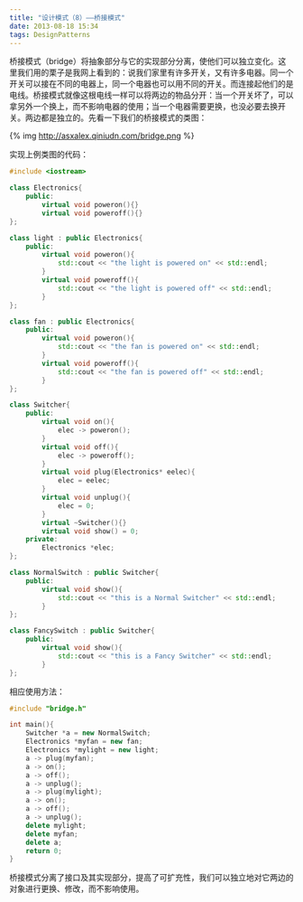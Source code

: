 ```yaml
---
title: "设计模式（8）——桥接模式"
date: 2013-08-18 15:34
tags: DesignPatterns
---
```

桥接模式（bridge）将抽象部分与它的实现部分分离，使他们可以独立变化。这里我们用的栗子是我网上看到的：说我们家里有许多开关，又有许多电器。同一个开关可以接在不同的电器上，同一个电器也可以用不同的开关。而连接起他们的是电线。桥接模式就像这根电线一样可以将两边的物品分开：当一个开关坏了，可以拿另外一个换上，而不影响电器的使用；当一个电器需要更换，也没必要去换开关。两边都是独立的。<!--more-->先看一下我们的桥接模式的类图：

{% img http://asxalex.qiniudn.com/bridge.png %}

实现上例类图的代码：

```c++ bridge.h
#include <iostream>

class Electronics{
    public:
        virtual void poweron(){}
        virtual void poweroff(){}
};

class light : public Electronics{
    public:
        virtual void poweron(){
            std::cout << "the light is powered on" << std::endl;
        }
        virtual void poweroff(){
            std::cout << "the light is powered off" << std::endl;
        }
};

class fan : public Electronics{
    public:
        virtual void poweron(){
            std::cout << "the fan is powered on" << std::endl;
        }
        virtual void poweroff(){
            std::cout << "the fan is powered off" << std::endl;
        }
};

class Switcher{
    public:
        virtual void on(){
            elec -> poweron();
        }
        virtual void off(){
            elec -> poweroff();
        }
        virtual void plug(Electronics* eelec){
            elec = eelec;
        }
        virtual void unplug(){
            elec = 0;
        }
        virtual ~Switcher(){}
        virtual void show() = 0;
    private:
        Electronics *elec;
};

class NormalSwitch : public Switcher{
    public:
        virtual void show(){
            std::cout << "this is a Normal Switcher" << std::endl;
        }
};

class FancySwitch : public Switcher{
    public:
        virtual void show(){
            std::cout << "this is a Fancy Switcher" << std::endl;
        }
};
```

相应使用方法：

```c++ bridge.cpp
#include "bridge.h"

int main(){
    Switcher *a = new NormalSwitch;
    Electronics *myfan = new fan;
    Electronics *mylight = new light;
    a -> plug(myfan);
    a -> on();
    a -> off();
    a -> unplug();
    a -> plug(mylight);
    a -> on();
    a -> off();
    a -> unplug();
    delete mylight;
    delete myfan;
    delete a;
    return 0;
}
```

桥接模式分离了接口及其实现部分，提高了可扩充性，我们可以独立地对它两边的对象进行更换、修改，而不影响使用。
